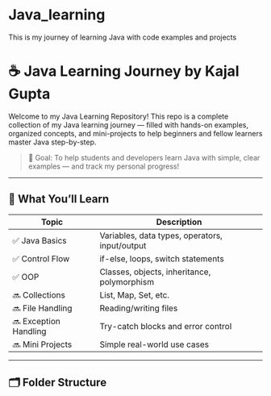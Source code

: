 # Java_learning
This is my journey of learning Java with code examples and projects
# ☕ Java Learning Journey by Kajal Gupta

Welcome to my Java Learning Repository! This repo is a complete collection of my Java learning journey — filled with hands-on examples, organized concepts, and mini-projects to help beginners and fellow learners master Java step-by-step.

> 🎯 Goal: To help students and developers learn Java with simple, clear examples — and track my personal progress!

---

## 🧠 What You’ll Learn

| Topic | Description |
|-------|-------------|
| ✅ Java Basics | Variables, data types, operators, input/output |
| ✅ Control Flow | if-else, loops, switch statements |
| ✅ OOP | Classes, objects, inheritance, polymorphism |
| 🔜 Collections | List, Map, Set, etc. |
| 🔜 File Handling | Reading/writing files |
| 🔜 Exception Handling | Try-catch blocks and error control |
| 🔜 Mini Projects | Simple real-world use cases |

---

## 🗂️ Folder Structure


